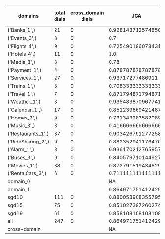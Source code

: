 | domains            |   total dials |   cross_domain dials | JGA                | RSA                | TA                 | CDTA   |   total turns |   cross-domain turns |
|--------------------|---------------|----------------------|--------------------|--------------------|--------------------|--------|---------------|----------------------|
| ('Banks_1',)       |            21 |                    0 | 0.9281437125748503 | 0.9429530201342282 | 0.9101796407185628 | NA     |           167 |                    0 |
| ('Events_3',)      |             8 |                    0 | 0.7                | 0.8431159420289853 | 0.9                | NA     |            50 |                    0 |
| ('Flights_4',)     |             9 |                    0 | 0.7254901960784313 | 0.9256944444444445 | 0.9215686274509803 | NA     |            51 |                    0 |
| ('Hotels_4',)      |            11 |                    0 | 1.0                | 1.0                | 1.0                | NA     |            82 |                    0 |
| ('Media_3',)       |             8 |                    0 | 0.78               | 0.8427536231884057 | 0.92               | NA     |            50 |                    0 |
| ('Payment_1',)     |             4 |                    0 | 0.8787878787878788 | 0.9305555555555555 | 0.7878787878787878 | NA     |            33 |                    0 |
| ('Services_1',)    |            27 |                    0 | 0.93717277486911   | 0.9749999999999996 | 0.9790575916230366 | NA     |           191 |                    0 |
| ('Trains_1',)      |             8 |                    0 | 0.7083333333333334 | 0.8919047619047619 | 0.9583333333333334 | NA     |            48 |                    0 |
| ('Travel_1',)      |             7 |                    0 | 0.8717948717948718 | 0.8714285714285714 | 0.9230769230769231 | NA     |            39 |                    0 |
| ('Weather_1',)     |             8 |                    0 | 0.9354838709677419 | 0.9642857142857143 | 0.967741935483871  | NA     |            31 |                    0 |
| ('Calendar_1',)    |            17 |                    0 | 0.8512396694214877 | 0.9327327327327328 | 0.9586776859504132 | NA     |           121 |                    0 |
| ('Homes_2',)       |             9 |                    0 | 0.7313432835820896 | 0.9210382513661202 | 0.9701492537313433 | NA     |            67 |                    0 |
| ('Music_3',)       |             3 |                    0 | 0.4166666666666667 | 0.6116666666666667 | 0.875              | NA     |            24 |                    0 |
| ('Restaurants_1',) |            37 |                    0 | 0.9034267912772586 | 0.9771269841269844 | 0.9750778816199377 | NA     |           321 |                    0 |
| ('RideSharing_2',) |             9 |                    0 | 0.8823529411764706 | 0.953900709219858  | 0.9607843137254902 | NA     |            51 |                    0 |
| ('Alarm_1',)       |             8 |                    0 | 0.9361702127659575 | 0.9558823529411765 | 0.9574468085106383 | NA     |            47 |                    0 |
| ('Buses_3',)       |             9 |                    0 | 0.8405797101449275 | 0.966950959488273  | 0.9565217391304348 | NA     |            69 |                    0 |
| ('Movies_1',)      |            38 |                    0 | 0.872791519434629  | 0.9555795148247979 | 0.950530035335689  | NA     |           283 |                    0 |
| ('RentalCars_3',)  |             6 |                    0 | 0.7111111111111111 | 0.9287375415282393 | 0.9333333333333333 | NA     |            45 |                    0 |
| domain_0           |               |                      | NA                 | NA                 | NA                 | NA     |             0 |                    0 |
| domain_1           |               |                      | 0.8649717514124293 | 0.9441832983193276 | 0.9508474576271186 | NA     |          1770 |                    0 |
| sgd10              |           111 |                    0 | 0.8800539083557951 | 0.9364557226399334 | 0.9393530997304582 | NA     |           742 |                    0 |
| sgd15              |            75 |                    0 | 0.851027397260274  | 0.9460508878876231 | 0.9657534246575342 | NA     |           584 |                    0 |
| sgd19              |            61 |                    0 | 0.8581081081081081 | 0.9546454767726161 | 0.9504504504504504 | NA     |           444 |                    0 |
| all                |           247 |                    0 | 0.8649717514124293 | 0.9441832983193276 | 0.9508474576271186 | NA     |          1770 |                    0 |
| cross-domain       |               |                      | NA                 | NA                 | NA                 | NA     |             0 |                    0 |
